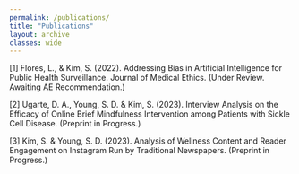 ```yaml
---
permalink: /publications/
title: "Publications"
layout: archive
classes: wide
---
```


[1] Flores, L., & Kim, S. (2022). Addressing Bias in Artificial Intelligence for Public Health Surveillance. Journal of Medical Ethics. (Under Review. Awaiting AE Recommendation.)

[2] Ugarte, D. A., Young, S. D. & Kim, S. (2023). Interview Analysis on the Efficacy of Online Brief Mindfulness Intervention among Patients with Sickle Cell Disease. (Preprint in Progress.)

[3] Kim, S. & Young, S. D. (2023). Analysis of Wellness Content and Reader Engagement on Instagram Run by Traditional Newspapers. (Preprint in Progress.)
